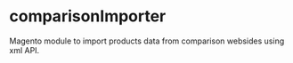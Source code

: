 # comparisonImporter
Magento module to import products data from comparison websides using xml API.
